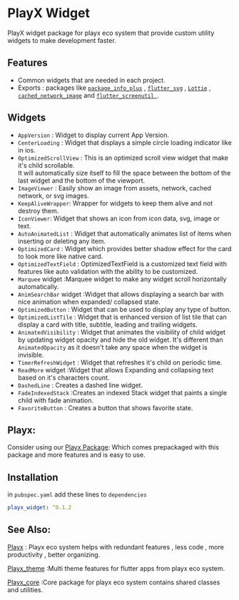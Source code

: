 # PlayX Widget
PlayX widget package for playx eco system that provide custom utility widgets to make development faster.


## Features
-  Common widgets that are needed in each project.
- Exports :  packages like [`package_info_plus`](https://pub.dev/packages/package_info_plus) ,
  [`flutter_svg`](https://pub.dev/packages/flutter_svg)
  , [`Lottie`](https://pub.dev/packages/lottie)
  , [`cached_network_image`](https://pub.dev/packages/cached_network_image)
  and [`flutter_screenutil `](https://pub.dev/packages/flutter_screenutil).


## Widgets
- `AppVersion` : Widget to display current App Version.
- `CenterLoading` : Widget that displays a simple circle loading indicator like in ios.
- `OptimizedScrollView` : This is an optimized scroll view widget that make it's child scrollable.  
  It will automatically size itself to fill the space between the bottom of the last widget and the
  bottom of the viewport.
- `ImageViewer` : Easily show an image from assets, network, cached network, or svg images.
- `KeepAliveWrapper`: Wrapper for widgets to keep them alive and not destroy them.
- `IconViewer`: Widget that shows an icon from icon data, svg, image or text.
- `AutoAnimatedList` : Widget that automatically animates list of items when inserting or deleting
  any item.
- `OptimizedCard` : Widget which provides better shadow effect for the card to look more like native
  card.
- `OptimizedTextField` :  OptimizedTextField is a customized text field with features like auto
  validation with the ability to be customized.
- `Marquee` widget :Marquee widget to make any widget scroll horizontally automatically.
- `AnimSearchBar` widget :Widget that allows displaying a search bar with nice animation when
  expanded/ collapsed state.
- `OptimizedButton` : Widget that can be used to display any type of button.
- `OptimizedListTile` : Widget that is enhanced version of list tile that can display a card with
  title, subtitle, leading and trailing widgets.
- `AnimatedVisibility` : Widget that animates the visibility of child widget by updating widget
  opacity and hide the old widget.
  It's different than `AnimatedOpacity` as it doesn't take any space when the widget is invisible.
- `TimerRefreshWidget` : Widget that refreshes it's child on periodic time.
- `ReadMore` widget :Widget that allows Expanding and collapsing text based on it's characters
  count.
- `DashedLine` : Creates a dashed line widget.
- `FadeIndexedStack` :Creates an indexed Stack widget that paints a single child with fade
  animation.
- `FavoriteButton` : Creates a button that shows favorite state.

## Playx:

Consider using our [Playx Package](https://pub.dev/packages/playx):
Which comes prepackaged with this package and more features and is easy to use.

## Installation

in `pubspec.yaml` add these lines to `dependencies`

```yaml  
playx_widget: ^0.1.2
```  

## See Also:
[Playx](https://pub.dev/packages/playx) : Playx eco system helps with redundant features , less code , more productivity , better organizing.

[Playx_theme](https://pub.dev/packages/playx_theme) :Multi theme features for flutter apps from playx eco system.

[Playx_core](https://pub.dev/packages/playx_core) :Core package for playx eco system contains shared classes and utilities.
